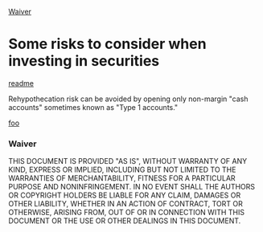 
[Waiver](#waiver)

# Some risks to consider when investing in securities

[readme](README.md)

Rehypothecation risk can be avoided by opening only non-margin "cash accounts" sometimes known as "Type 1 accounts."


[foo](bar)




### Waiver
THIS DOCUMENT IS PROVIDED "AS IS", WITHOUT WARRANTY OF ANY KIND, EXPRESS OR IMPLIED, INCLUDING BUT NOT LIMITED TO THE WARRANTIES OF MERCHANTABILITY, FITNESS FOR A PARTICULAR PURPOSE AND NONINFRINGEMENT. IN NO EVENT SHALL THE AUTHORS OR COPYRIGHT HOLDERS BE LIABLE FOR ANY CLAIM, DAMAGES OR OTHER LIABILITY, WHETHER IN AN ACTION OF CONTRACT, TORT OR OTHERWISE, ARISING FROM, OUT OF OR IN CONNECTION WITH THIS DOCUMENT OR THE USE OR OTHER DEALINGS IN THIS DOCUMENT.

